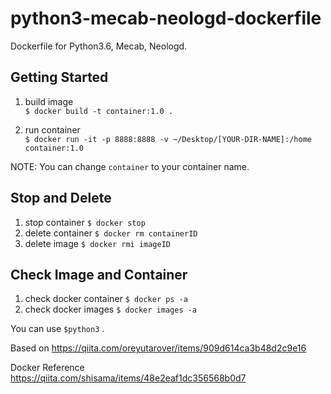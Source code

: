 # python3-mecab-neologd-dockerfile

Dockerfile for Python3.6, Mecab, Neologd.


## Getting Started

1. build image  
`$ docker build -t container:1.0 .`  

2. run container  
`$ docker run -it -p 8888:8888 -v ~/Desktop/[YOUR-DIR-NAME]:/home container:1.0`  

NOTE: You can change `container` to your container name.

## Stop and Delete
1. stop container
`$ docker stop`
2. delete container
`$ docker rm containerID`
3. delete image
`$ docker rmi imageID`

## Check Image and Container
1. check docker container
`$ docker ps -a`
2. check docker images
`$ docker images -a`

You can use `$python3` .

Based on https://qiita.com/oreyutarover/items/909d614ca3b48d2c9e16

Docker Reference  
https://qiita.com/shisama/items/48e2eaf1dc356568b0d7
